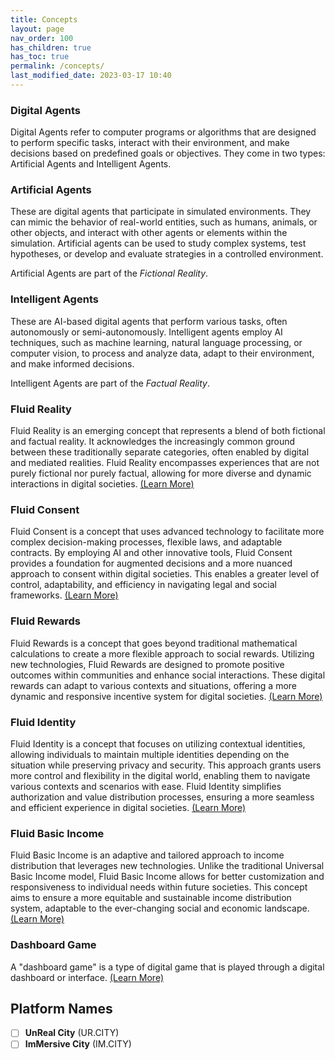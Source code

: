 ```yaml
---
title: Concepts
layout: page
nav_order: 100
has_children: true
has_toc: true
permalink: /concepts/
last_modified_date: 2023-03-17 10:40
---
```



### Digital Agents 

Digital Agents refer to computer programs or algorithms that are designed to perform specific tasks, interact with their environment, and make decisions based on predefined goals or objectives.
They come in two types: Artificial Agents and Intelligent Agents. 

### Artificial Agents 

These are digital agents that participate in simulated environments. They can mimic the behavior of real-world entities, such as humans, animals, or other objects, and interact with other agents or elements within the simulation. Artificial agents can be used to study complex systems, test hypotheses, or develop and evaluate strategies in a controlled environment.

Artificial Agents are part of the _Fictional Reality_.

### Intelligent Agents 

These are AI-based digital agents that perform various tasks, often autonomously or semi-autonomously. Intelligent agents employ AI techniques, such as machine learning, natural language processing, or computer vision, to process and analyze data, adapt to their environment, and make informed decisions. 

Intelligent Agents are part of the _Factual Reality_.

### Fluid Reality               

Fluid Reality is an emerging concept that represents a blend of both fictional and factual reality. It acknowledges the increasingly common ground between these traditionally separate categories, often enabled by digital and mediated realities. Fluid Reality encompasses experiences that are not purely fictional nor purely factual, allowing for more diverse and dynamic interactions in digital societies.
[(Learn More)](https://im.ur.city/fluid-reality/) 


### Fluid Consent             

Fluid Consent is a concept that uses advanced technology to facilitate more complex decision-making processes, flexible laws, and adaptable contracts. By employing AI and other innovative tools, Fluid Consent provides a foundation for augmented decisions and a more nuanced approach to consent within digital societies. This enables a greater level of control, adaptability, and efficiency in navigating legal and social frameworks.
[(Learn More)](https://im.ur.city/fluid-consent/)


### Fluid Rewards                

Fluid Rewards is a concept that goes beyond traditional mathematical calculations to create a more flexible approach to social rewards. Utilizing new technologies, Fluid Rewards are designed to promote positive outcomes within communities and enhance social interactions. These digital rewards can adapt to various contexts and situations, offering a more dynamic and responsive incentive system for digital societies.
[(Learn More)](https://im.ur.city/fluid-rewards/)

### Fluid Identity           

Fluid Identity is a concept that focuses on utilizing contextual identities, allowing individuals to maintain multiple identities depending on the situation while preserving privacy and security. This approach grants users more control and flexibility in the digital world, enabling them to navigate various contexts and scenarios with ease. Fluid Identity simplifies authorization and value distribution processes, ensuring a more seamless and efficient experience in digital societies.
[(Learn More)](https://im.ur.city/fluid-identity/)

### Fluid Basic Income                 

Fluid Basic Income is an adaptive and tailored approach to income distribution that leverages new technologies. Unlike the traditional Universal Basic Income model, Fluid Basic Income allows for better customization and responsiveness to individual needs within future societies. This concept aims to ensure a more equitable and sustainable income distribution system, adaptable to the ever-changing social and economic landscape.
[(Learn More)](https://im.ur.city/fluid-basic-income/)


### Dashboard Game             

A "dashboard game" is a type of digital game that is played through a digital dashboard or interface.
[(Learn More)](https://im.ur.city/dashboard-game/)




## Platform Names

- [ ] **UnReal City** (UR.CITY)
- [ ] **ImMersive City** (IM.CITY)